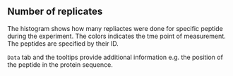 

## Number of replicates

The histogram shows how many repliactes were done for specific peptide during the experiment. The colors indicates the tme point of measurement. 
The peptides are specified by their ID. 

`Data` tab and the tooltips provide additional information e.g. the position of the peptide in the protein sequence. 

